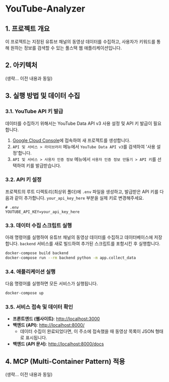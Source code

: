 # YouTube-Analyzer

## 1. 프로젝트 개요

이 프로젝트는 지정된 유튜브 채널의 동영상 데이터를 수집하고, 사용자가 키워드를 통해 원하는 정보를 검색할 수 있는 풀스택 웹 애플리케이션입니다.

## 2. 아키텍처

(생략... 이전 내용과 동일)

## 3. 실행 방법 및 데이터 수집

### 3.1. YouTube API 키 발급

데이터를 수집하기 위해서는 YouTube Data API v3 사용 설정 및 API 키 발급이 필요합니다.

1.  [Google Cloud Console](https://console.cloud.google.com/)에 접속하여 새 프로젝트를 생성합니다.
2.  `API 및 서비스 > 라이브러리` 메뉴에서 `YouTube Data API v3`를 검색하여 '사용 설정'합니다.
3.  `API 및 서비스 > 사용자 인증 정보` 메뉴에서 `사용자 인증 정보 만들기 > API 키`를 선택하여 키를 발급받습니다.

### 3.2. API 키 설정

프로젝트의 루트 디렉토리(최상위 폴더)에 `.env` 파일을 생성하고, 발급받은 API 키를 다음과 같이 추가합니다. `your_api_key_here` 부분을 실제 키로 변경해주세요.

```
# .env
YOUTUBE_API_KEY=your_api_key_here
```

### 3.3. 데이터 수집 스크립트 실행

아래 명령어를 실행하여 유튜브 채널의 동영상 데이터를 수집하고 데이터베이스에 저장합니다. `backend` 서비스를 새로 빌드하여 추가된 스크립트를 포함시킨 후 실행합니다.

```bash
docker-compose build backend
docker-compose run --rm backend python -m app.collect_data
```

### 3.4. 애플리케이션 실행

다음 명령어를 실행하면 모든 서비스가 실행됩니다.

```bash
docker-compose up
```

### 3.5. 서비스 접속 및 데이터 확인

-   **프론트엔드 (웹사이트)**: [http://localhost:3000](http://localhost:3000)
-   **백엔드 (API)**: [http://localhost:8000/](http://localhost:8000/)
    -   데이터 수집이 완료되었다면, 이 주소에 접속했을 때 동영상 목록이 JSON 형태로 표시됩니다.
-   **백엔드 (API 문서)**: [http://localhost:8000/docs](http://localhost:8000/docs)

## 4. MCP (Multi-Container Pattern) 적용

(생략... 이전 내용과 동일)